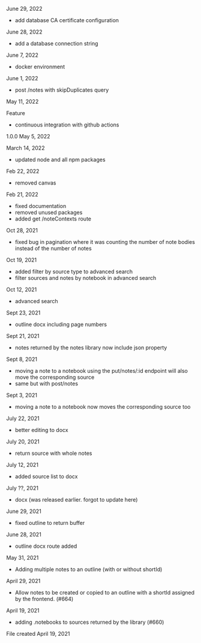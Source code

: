 June 29, 2022
* add database CA certificate configuration

June 28, 2022
* add a database connection string

June 7, 2022
* docker environment

June 1, 2022
* post /notes with skipDuplicates query

May 11, 2022

Feature
* continuous integration with github actions

1.0.0 May 5, 2022

March 14, 2022
* updated node and all npm packages

Feb 22, 2022

* removed canvas

Feb 21, 2022

* fixed documentation
* removed unused packages
* added get /noteContexts route

Oct 28, 2021

* fixed bug in pagination where it was counting the number of note bodies instead of the number of notes

Oct 19, 2021

* added filter by source type to advanced search
* filter sources and notes by notebook in advanced search

Oct 12, 2021

* advanced search

Sept 23, 2021

* outline docx including page numbers

Sept 21, 2021

* notes returned by the notes library now include json property

Sept 8, 2021

* moving a note to a notebook using the put/notes/:id endpoint will also move the corresponding source
* same but with post/notes

Sept 3, 2021

* moving a note to a notebook now moves the corresponding source too

July 22, 2021

* better editing to docx

July 20, 2021

* return source with whole notes

July 12, 2021

* added source list to docx

July ??, 2021

* docx (was released earlier. forgot to update here)

June 29, 2021

* fixed outline to return buffer

June 28, 2021

* outline docx route added

May 31, 2021

* Adding multiple notes to an outline (with or without shortId)

April 29, 2021

* Allow notes to be created or copied to an outline with a shortId assigned by the frontend. (#664)

April 19, 2021

* adding .notebooks to sources returned by the library (#660)

File created April 19, 2021
